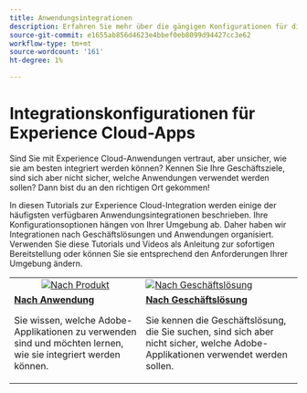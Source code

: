 ```yaml
---
title: Anwendungsintegrationen
description: Erfahren Sie mehr über die gängigen Konfigurationen für die Integration von Experience Cloud-Anwendungen. Erfahren Sie, wie erstklassige Unternehmensprodukte von Adobe Ihnen dabei helfen können, Ihre geschäftlichen Herausforderungen zu bewältigen.
source-git-commit: e1655ab856d4623e4bbef0eb8099d94427cc3e62
workflow-type: tm+mt
source-wordcount: '161'
ht-degree: 1%

---
```



# Integrationskonfigurationen für Experience Cloud-Apps

Sind Sie mit Experience Cloud-Anwendungen vertraut, aber unsicher, wie sie am besten integriert werden können? Kennen Sie Ihre Geschäftsziele, sind sich aber nicht sicher, welche Anwendungen verwendet werden sollen? Dann bist du an den richtigen Ort gekommen!

In diesen Tutorials zur Experience Cloud-Integration werden einige der häufigsten verfügbaren Anwendungsintegrationen beschrieben. Ihre Konfigurationsoptionen hängen von Ihrer Umgebung ab. Daher haben wir Integrationen nach Geschäftslösungen und Anwendungen organisiert. Verwenden Sie diese Tutorials und Videos als Anleitung zur sofortigen Bereitstellung oder können Sie sie entsprechend den Anforderungen Ihrer Umgebung ändern.

<table>
<tr>
   <td style="vertical-align: middle; text-align: center;">
      <a  href="./integrations-between-applications/overview.md"><img alt="Nach Produkt" src="https://cdn.experienceleague.adobe.com/thumb/by-product.png"/></a>
   </td>
   <td>
      <a  href="./solution-categories/overview.md"><img alt="Nach Geschäftslösung" src="https://cdn.experienceleague.adobe.com/thumb/by-solution.png"/></a>
   </td>  
</tr>
<tr>
   <td>
      <div><strong><a href="./integrations-between-applications/overview.md">Nach Anwendung</a></strong></div>
      <p>
        Sie wissen, welche Adobe-Applikationen zu verwenden sind und möchten lernen, wie sie integriert werden können.
      </p>
   </td>
   <td>
      <div><strong><a href="./solution-categories/overview.md">Nach Geschäftslösung</a></strong></div>
      <p>
        Sie kennen die Geschäftslösung, die Sie suchen, sind sich aber nicht sicher, welche Adobe-Applikationen verwendet werden sollen.
      </p>
   </td>  
</tr>   
</table>
